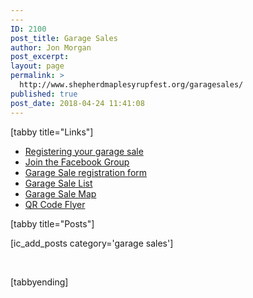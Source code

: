 ```yaml
---
---
ID: 2100
post_title: Garage Sales
author: Jon Morgan
post_excerpt:
layout: page
permalink: >
  http://www.shepherdmaplesyrupfest.org/garagesales/
published: true
post_date: 2018-04-24 11:41:08
---
```

[tabby title="Links"]
<ul>
 	<li><a href="http://www.shepherdmaplesyrupfest.org/questions/question/garage-sale/">Registering your garage sale</a></li>
 	<li><a href="https://www.facebook.com/groups/SMSFgaragesales/">Join the Facebook Group</a></li>
 	<li><a href="https://docs.google.com/forms/d/e/1FAIpQLSeicu4KZ6WgZeCUqyZtcM6BzqYsG4894fiJ-FaVoG9WkFEk4g/viewform">Garage Sale registration form</a></li>
 	<li><a href="https://drive.google.com/file/d/1mq7Bb6q9MIsi25PbotiHrHDh8B9UF4US/view">Garage Sale List</a></li>
 	<li><a href="https://www.google.com/maps/d/viewer?mid=1YQfoRZV3Pm4U111I2YgiJWjEHG9lVctX&amp;ll=43.522446117108146%2C-84.76185884999995&amp;z=11">Garage Sale Map</a></li>
 	<li><a href="https://drive.google.com/file/d/1oHBX7tJnd1CplJUxMV0H22diBEoncpJN/view">QR Code Flyer</a></li>
</ul>
[tabby title="Posts"]

[ic_add_posts category='garage sales']

&nbsp;

[tabbyending]